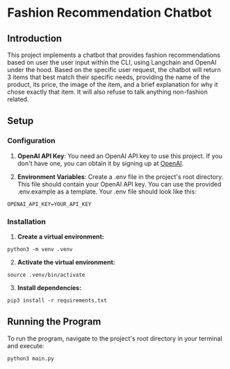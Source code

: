 # Fashion Recommendation Chatbot

## Introduction

This project implements a chatbot that provides fashion recommendations based on user the user input within the CLI, using Langchain and OpenAI under the hood. Based on the specific user request, the chatbot will return 3 items that best match their specific needs, providing the name of the product, its price, the image of the item, and a brief explanation for why it chose exactly that item. It will also refuse to talk anything non-fashion related.

## Setup

### Configuration

1. **OpenAI API Key**: You need an OpenAI API key to use this project. If you don't have one, you can obtain it by signing up at [OpenAI](https://openai.com/).

2. **Environment Variables**: Create a .env file in the project's root directory. This file should contain your OpenAI API key. You can use the provided .env.example as a template. Your .env file should look like this:

```
OPENAI_API_KEY=YOUR_API_KEY
```

### Installation

1. **Create a virtual environment:**

```
python3 -m venv .venv
```

2. **Activate the virtual environment:**

```
source .venv/bin/activate
```

3. **Install dependencies:**

```
pip3 install -r requirements.txt
```

## Running the Program

To run the program, navigate to the project's root directory in your terminal and execute:
```
python3 main.py
```
